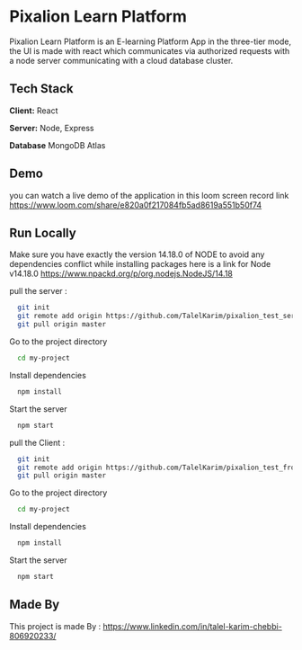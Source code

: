 
# Pixalion Learn Platform

Pixalion Learn Platform is an E-learning Platform App in the three-tier mode,
the UI is made with react which communicates via authorized requests with a node 
server communicating with a cloud database cluster.



## Tech Stack

**Client:** React

**Server:** Node, Express

**Database** MongoDB Atlas



## Demo

you can watch a live demo of the application in this loom screen record link 
https://www.loom.com/share/e820a0f217084fb5ad8619a551b50f74

## Run Locally

Make sure you have exactly the version 14.18.0 of NODE to avoid any dependencies conflict while installing packages 
here is a link for Node v14.18.0 https://www.npackd.org/p/org.nodejs.NodeJS/14.18

pull the server :

```bash
  git init 
  git remote add origin https://github.com/TalelKarim/pixalion_test_server.git
  git pull origin master
```

Go to the project directory

```bash
  cd my-project
```

Install dependencies

```bash
  npm install
```

Start the server

```bash
  npm start
```


pull the Client : 
```bash
  git init 
  git remote add origin https://github.com/TalelKarim/pixalion_test_front.git
  git pull origin master
```

Go to the project directory

```bash
  cd my-project
```

Install dependencies

```bash
  npm install
```

Start the server

```bash
  npm start
```




## Made By

This project is made By :
https://www.linkedin.com/in/talel-karim-chebbi-806920233/

